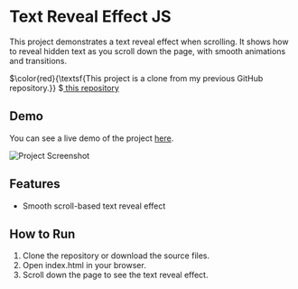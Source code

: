 # Text Reveal Effect JS

This project demonstrates a text reveal effect when scrolling. It shows how to reveal hidden text as you scroll down the page, with smooth animations and transitions.

$\color{red}{\textsf{This project is a clone from my previous GitHub repository.}} $<a href="https://github.com/PharadolBrown/PortfolioJavascript/tree/main/TextReveal" traget="_blank">  this repository</a>

## Demo
You can see a live demo of the project [here](https://pharadol.github.io/reveal-text-on-scroll-js/).

![Project Screenshot](https://img5.pic.in.th/file/secure-sv1/reveal-text-on-scroll.png)


## Features
- Smooth scroll-based text reveal effect

## How to Run
1. Clone the repository or download the source files.
2. Open index.html in your browser.
3. Scroll down the page to see the text reveal effect.
